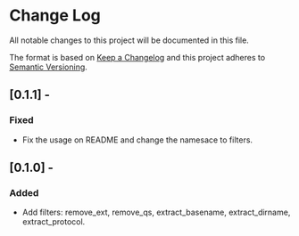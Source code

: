 # Change Log
All notable changes to this project will be documented in this file.

The format is based on [Keep a Changelog](http://keepachangelog.com/en/1.0.0/)
and this project adheres to [Semantic Versioning](http://semver.org/spec/v2.0.0.html).

## [0.1.1] -
### Fixed
- Fix the usage on README and change the namesace to filters.

## [0.1.0] -
### Added
- Add filters: remove_ext, remove_qs, extract_basename, extract_dirname, extract_protocol.
